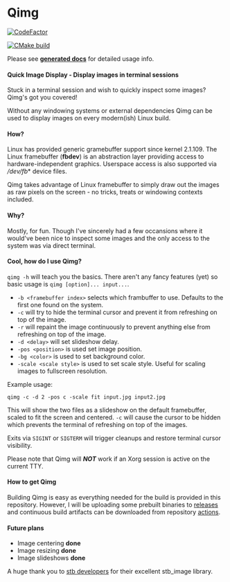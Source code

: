 # Qimg

[![CodeFactor](https://www.codefactor.io/repository/github/jjstoo/qimg/badge/main)](https://www.codefactor.io/repository/github/jjstoo/qimg/overview/main)

[![CMake build](https://github.com/jjstoo/qimg/workflows/CMake/badge.svg)](https://github.com/jjstoo/qimg/actions?query=workflow%3ACMake)

Please see [**generated docs**](https://jjstoo.github.io/qimg/html/qimg_8c.html) for detailed usage info.

#### Quick Image Display - Display images in terminal sessions

Stuck in a terminal session and wish to quickly inspect some images? Qimg's got you covered!

Without any windowing systems or external dependencies Qimg can be used to display images on every modern(ish) Linux build.

#### How?
Linux has provided generic gramebuffer support since kernel 2.1.109. The Linux framebuffer (**fbdev**) is an abstraction layer providing 
access to hardware-independent graphics. Userspace access is also supported via */dev/fb** device files.

Qimg takes advantage of Linux framebuffer to simply draw out the images as raw pixels on the screen - no tricks, treats or windowing contexts included.

#### Why?
Mostly, for fun. Though I've sincerely had a few occansions where it would've been nice to inspect some images and the only access to the system was via direct terminal.

#### Cool, how do I use Qimg?
`qimg -h` will teach you the basics. There aren't any fancy features (yet) so basic usage is `qimg [option]... input...`.
- `-b <framebuffer index>` selects which frambuffer to use. Defaults to the first one found on the system.
- `-c` will try to hide the terminal cursor and prevent it from refreshing on top of the image.
- `-r` will repaint the image continuously to prevent anything else from refreshing on top of the image.
- `-d <delay>` will set slideshow delay.
- `-pos <position>` is used set image position.
- `-bg <color>` is used to set background color.
- `-scale <scale style>` is used to set scale style. Useful for scaling images to fullscreen resolution.

Example usage:

`qimg -c -d 2 -pos c -scale fit input.jpg input2.jpg`

This will show the two files as a slideshow on the default framebuffer, scaled to fit the screen and centered. 
`-c` will cause the cursor to be hidden which prevents the terminal of refreshing on top of the images.

Exits via `SIGINT` or `SIGTERM` will trigger cleanups and restore terminal cursor visibility.

Please note that Qimg will ***NOT*** work if an Xorg session is active on the current TTY. 

#### How to get Qimg
Building Qimg is easy as everything needed for the build is provided in this repository. 
However, I will be uploading some prebuilt binaries to [releases](https://github.com/jjstoo/qimg/releases)
and continuous build artifacts can be downloaded from repository [actions](https://github.com/jjstoo/qimg/actions?query=workflow%3ACMake).


#### Future plans

- Image centering **done**
- Image resizing **done**
- Image slideshows **done**


A huge thank you to [stb developers](https://github.com/nothings/stb) for their excellent stb_image library.
